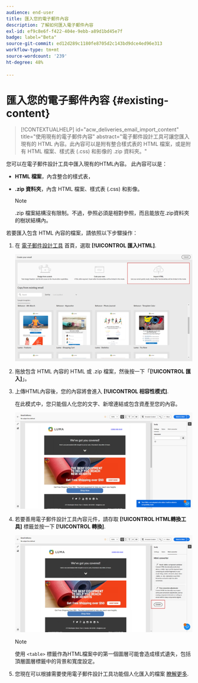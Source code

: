 ```yaml
---
audience: end-user
title: 匯入您的電子郵件內容
description: 了解如何匯入電子郵件內容
exl-id: ef9c8e6f-f422-404e-9ebb-a89d1bd45e7f
badge: label="Beta"
source-git-commit: ed12d289c1180fe8705d2c143bd9dce4ed96e313
workflow-type: tm+mt
source-wordcount: '239'
ht-degree: 48%

---
```


# 匯入您的電子郵件內容 {#existing-content}

>[!CONTEXTUALHELP]
>id="acw_deliveries_email_import_content"
>title="使用現有的電子郵件內容"
>abstract="電子郵件設計工具可讓您匯入現有的 HTML 內容。此內容可以是附有整合樣式表的 HTML 檔案，或是附有 HTML 檔案、樣式表 (.css) 和影像的 .zip 資料夾。"

您可以在電子郵件設計工具中匯入現有的HTML內容。 此內容可以是：

* **HTML 檔案**，內含整合的樣式表，
* **.zip 資料夾**，內含 HTML 檔案、樣式表 (.css) 和影像。

  >[!NOTE]
  >
  >.zip 檔案結構沒有限制。不過，參照必須是相對參照，而且能放在.zip資料夾的樹狀結構內。

若要匯入包含 HTML 內容的檔案，請依照以下步驟操作：

1. 在 [電子郵件設計工具](get-started-email-designer.md) 首頁，選取 **[!UICONTROL 匯入HTML]**.

   ![](assets/html-import.png)

1. 拖放包含 HTML 內容的 HTML 或 .zip 檔案，然後按一下「**[!UICONTROL 匯入]**」。

1. 上傳HTML內容後，您的內容將會進入 **[!UICONTROL 相容性模式]**.

   在此模式中，您只能個人化您的文字、新增連結或包含資產至您的內容。

   ![](assets/html-imported.png)

1. 若要善用電子郵件設計工具內容元件，請存取 **[!UICONTROL HTML轉換工具]** 標籤並按一下 **[!UICONTROL 轉換]**.

   ![](assets/html-imported-2.png)

   >[!NOTE]
   >
   > 使用 `<table>` 標籤作為HTML檔案中的第一個圖層可能會造成樣式遺失，包括頂層圖層標籤中的背景和寬度設定。

1. 您現在可以根據需要使用電子郵件設計工具功能個人化匯入的檔案 [瞭解更多](content-components.md).

